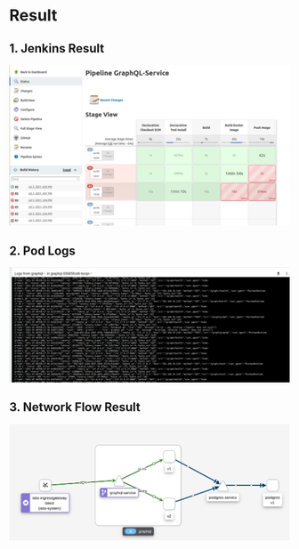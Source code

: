 # Result

## 1. Jenkins Result

![image21](../images/image21.JPG)

## 2. Pod Logs

![image21](../images/image22.JPG)

## 3. Network Flow Result

![image21](../images/image23.JPG)
